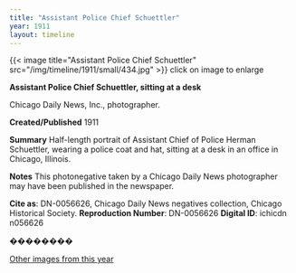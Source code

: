 ```yaml
---
title: "Assistant Police Chief Schuettler"
year: 1911
layout: timeline
---
```


{{< image title="Assistant Police Chief Schuettler" src="/img/timeline/1911/small/434.jpg" >}}
click on image to enlarge

__**Assistant Police Chief Schuettler, sitting at a desk**__

Chicago Daily News, Inc., photographer.

**Created/Published**
1911

**Summary**
Half-length portrait of Assistant Chief of Police Herman Schuettler, wearing a police coat and hat, sitting at a desk in an office in Chicago, Illinois.

**Notes**
This photonegative taken by a Chicago Daily News photographer may have been published in the newspaper.

__Cite as__: DN-0056626, Chicago Daily News negatives collection, Chicago Historical Society.
__Reproduction Number__: DN-0056626
__Digital ID__: ichicdn n056626

��������  

[Other images from this year](/historical/timeline/1911)